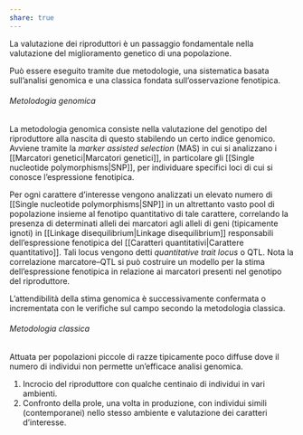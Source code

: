 ```yaml
---
share: true
---
```

La valutazione dei riproduttori è un passaggio fondamentale nella valutazione del miglioramento genetico di una popolazione.

Può essere eseguito tramite due metodologie, una sistematica basata sull’analisi genomica e una classica fondata sull’osservazione fenotipica.

###### Metolodogia genomica
La metodologia genomica consiste nella valutazione del genotipo del riproduttore alla nascita di questo stabilendo un certo indice genomico.
Avviene tramite la *marker assisted selection* (MAS) in cui si analizzano i [[Marcatori genetici|Marcatori genetici]], in particolare gli [[Single nucleotide polymorphisms|SNP]], per individuare specifici loci di cui si conosce l’espressione fenotipica.

Per ogni carattere d’interesse vengono analizzati un elevato numero di [[Single nucleotide polymorphisms|SNP]] in un altrettanto vasto pool di popolazione insieme al fenotipo quantitativo di tale carattere, correlando la presenza di determinati alleli dei marcatori agli alleli di geni (tipicamente ignoti) in [[Linkage disequilibrium|Linkage disequilibrium]] responsabili dell’espressione fenotipica del [[Caratteri quantitativi|Carattere quantitativo]]. Tali locus vengono detti *quantitative trait locus* o QTL.
Nota la correlazione marcatore–QTL si può costruire un modello per la stima dell’espressione fenotipica in relazione ai marcatori presenti nel genotipo del riproduttore.

L’attendibilità della stima genomica è successivamente confermata o incrementata con le verifiche sul campo secondo la metodologia classica.

###### Metodologia classica
Attuata per popolazioni piccole di razze tipicamente poco diffuse dove il numero di individui non permette un’efficace analisi genomica.

1. Incrocio del riproduttore con qualche centinaio di individui in vari ambienti.
2. Confronto della prole, una volta in produzione, con individui simili (contemporanei) nello stesso ambiente e valutazione dei caratteri d’interesse.